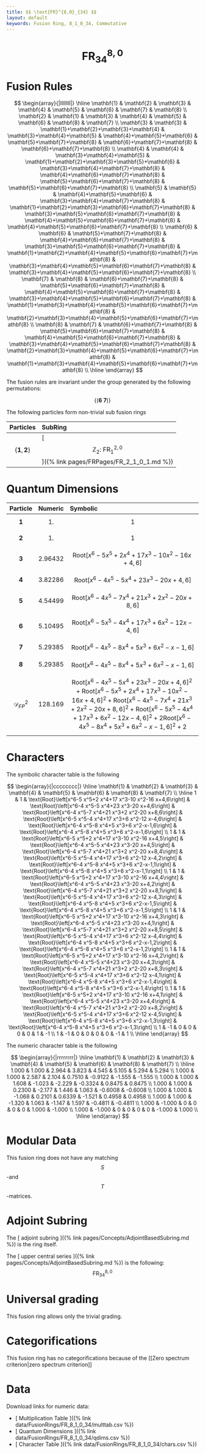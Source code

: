 ```yaml
---
title: $$ \text{FR}^{8,0}_{34} $$
layout: default
keywords: Fusion Ring, 8_1_0_34, Commutative
---
```

# $$ \text{FR}^{8,0}_{34} $$


# Fusion Rules

$$
\begin{array}{|llllllll|}
\hline
 \mathbf{1} & \mathbf{2} & \mathbf{3} & \mathbf{4} & \mathbf{5} & \mathbf{6} & \mathbf{7} & \mathbf{8} \\
 \mathbf{2} & \mathbf{1} & \mathbf{3} & \mathbf{4} & \mathbf{5} & \mathbf{6} & \mathbf{8} & \mathbf{7} \\
 \mathbf{3} & \mathbf{3} & \mathbf{1}+\mathbf{2}+\mathbf{3}+\mathbf{4} & \mathbf{3}+\mathbf{4}+\mathbf{5} & \mathbf{4}+\mathbf{5}+\mathbf{6} & \mathbf{5}+\mathbf{7}+\mathbf{8} & \mathbf{6}+\mathbf{7}+\mathbf{8} & \mathbf{6}+\mathbf{7}+\mathbf{8} \\
 \mathbf{4} & \mathbf{4} & \mathbf{3}+\mathbf{4}+\mathbf{5} & \mathbf{1}+\mathbf{2}+\mathbf{3}+\mathbf{5}+\mathbf{6} & \mathbf{3}+\mathbf{4}+\mathbf{7}+\mathbf{8} & \mathbf{4}+\mathbf{6}+\mathbf{7}+\mathbf{8} & \mathbf{5}+\mathbf{6}+\mathbf{7}+\mathbf{8} & \mathbf{5}+\mathbf{6}+\mathbf{7}+\mathbf{8} \\
 \mathbf{5} & \mathbf{5} & \mathbf{4}+\mathbf{5}+\mathbf{6} & \mathbf{3}+\mathbf{4}+\mathbf{7}+\mathbf{8} & \mathbf{1}+\mathbf{2}+\mathbf{3}+\mathbf{6}+\mathbf{7}+\mathbf{8} & \mathbf{3}+\mathbf{5}+\mathbf{6}+\mathbf{7}+\mathbf{8} & \mathbf{4}+\mathbf{5}+\mathbf{6}+\mathbf{7}+\mathbf{8} & \mathbf{4}+\mathbf{5}+\mathbf{6}+\mathbf{7}+\mathbf{8} \\
 \mathbf{6} & \mathbf{6} & \mathbf{5}+\mathbf{7}+\mathbf{8} & \mathbf{4}+\mathbf{6}+\mathbf{7}+\mathbf{8} & \mathbf{3}+\mathbf{5}+\mathbf{6}+\mathbf{7}+\mathbf{8} & \mathbf{1}+\mathbf{2}+\mathbf{4}+\mathbf{5}+\mathbf{6}+\mathbf{7}+\mathbf{8} & \mathbf{3}+\mathbf{4}+\mathbf{5}+\mathbf{6}+\mathbf{7}+\mathbf{8} & \mathbf{3}+\mathbf{4}+\mathbf{5}+\mathbf{6}+\mathbf{7}+\mathbf{8} \\
 \mathbf{7} & \mathbf{8} & \mathbf{6}+\mathbf{7}+\mathbf{8} & \mathbf{5}+\mathbf{6}+\mathbf{7}+\mathbf{8} & \mathbf{4}+\mathbf{5}+\mathbf{6}+\mathbf{7}+\mathbf{8} & \mathbf{3}+\mathbf{4}+\mathbf{5}+\mathbf{6}+\mathbf{7}+\mathbf{8} & \mathbf{1}+\mathbf{3}+\mathbf{4}+\mathbf{5}+\mathbf{6}+\mathbf{7}+\mathbf{8} & \mathbf{2}+\mathbf{3}+\mathbf{4}+\mathbf{5}+\mathbf{6}+\mathbf{7}+\mathbf{8} \\
 \mathbf{8} & \mathbf{7} & \mathbf{6}+\mathbf{7}+\mathbf{8} & \mathbf{5}+\mathbf{6}+\mathbf{7}+\mathbf{8} & \mathbf{4}+\mathbf{5}+\mathbf{6}+\mathbf{7}+\mathbf{8} & \mathbf{3}+\mathbf{4}+\mathbf{5}+\mathbf{6}+\mathbf{7}+\mathbf{8} & \mathbf{2}+\mathbf{3}+\mathbf{4}+\mathbf{5}+\mathbf{6}+\mathbf{7}+\mathbf{8} & \mathbf{1}+\mathbf{3}+\mathbf{4}+\mathbf{5}+\mathbf{6}+\mathbf{7}+\mathbf{8} \\
\hline
\end{array}
$$


The fusion rules are invariant under the group generated by the following permutations:

$$ \left\{(\mathbf{6} \ \mathbf{7})\right\} $$


The following particles form non-trivial sub fusion rings

| Particles | SubRing |
| :------ | :------ |
| $$ \{\mathbf{1},\mathbf{2}\} $$ | [ $$ \mathbb{Z}_2:\ \text{FR}^{2,0}_{1} $$ ]({% link pages/FRPages/FR_2_1_0_1.md %}) |


# Quantum Dimensions

| Particle | Numeric | Symbolic |
| :------ | :------ | :------ |
| $$ \mathbf{1} $$ | $$ 1. $$ | $$ 1 $$ |
| $$ \mathbf{2} $$ | $$ 1. $$ | $$ 1 $$ |
| $$ \mathbf{3} $$ | $$ 2.96432 $$ | $$ \text{Root}\left[x^6-5 x^5+2 x^4+17 x^3-10 x^2-16 x+4,6\right] $$ |
| $$ \mathbf{4} $$ | $$ 3.82286 $$ | $$ \text{Root}\left[x^6-4 x^5-5 x^4+23 x^3-20 x+4,6\right] $$ |
| $$ \mathbf{5} $$ | $$ 4.54499 $$ | $$ \text{Root}\left[x^6-4 x^5-7 x^4+21 x^3+2 x^2-20 x+8,6\right] $$ |
| $$ \mathbf{6} $$ | $$ 5.10495 $$ | $$ \text{Root}\left[x^6-5 x^5-4 x^4+17 x^3+6 x^2-12 x-4,6\right] $$ |
| $$ \mathbf{7} $$ | $$ 5.29385 $$ | $$ \text{Root}\left[x^6-4 x^5-8 x^4+5 x^3+6 x^2-x-1,6\right] $$ |
| $$ \mathbf{8} $$ | $$ 5.29385 $$ | $$ \text{Root}\left[x^6-4 x^5-8 x^4+5 x^3+6 x^2-x-1,6\right] $$ |
| $$ \mathcal{D}_{FP}^2 $$ | $$ 128.169 $$ | $$ \text{Root}\left[x^6-4 x^5-5 x^4+23 x^3-20 x+4,6\right]^2+\text{Root}\left[x^6-5 x^5+2 x^4+17 x^3-10 x^2-16 x+4,6\right]^2+\text{Root}\left[x^6-4 x^5-7 x^4+21 x^3+2 x^2-20 x+8,6\right]^2+\text{Root}\left[x^6-5 x^5-4 x^4+17 x^3+6 x^2-12 x-4,6\right]^2+2 \text{Root}\left[x^6-4 x^5-8 x^4+5 x^3+6 x^2-x-1,6\right]^2+2 $$ |

# Characters

The symbolic character table is the following

$$
\begin{array}{|cccccccc|}
\hline
 \mathbf{1} & \mathbf{2} & \mathbf{3} & \mathbf{4} & \mathbf{5} & \mathbf{6} & \mathbf{8} & \mathbf{7} \\
\hline
 1 & 1 & \text{Root}\left[x^6-5 x^5+2 x^4+17 x^3-10 x^2-16 x+4,6\right] & \text{Root}\left[x^6-4 x^5-5 x^4+23 x^3-20 x+4,6\right] & \text{Root}\left[x^6-4 x^5-7 x^4+21 x^3+2 x^2-20 x+8,6\right] & \text{Root}\left[x^6-5 x^5-4 x^4+17 x^3+6 x^2-12 x-4,6\right] & \text{Root}\left[x^6-4 x^5-8 x^4+5 x^3+6 x^2-x-1,6\right] & \text{Root}\left[x^6-4 x^5-8 x^4+5 x^3+6 x^2-x-1,6\right] \\
 1 & 1 & \text{Root}\left[x^6-5 x^5+2 x^4+17 x^3-10 x^2-16 x+4,5\right] & \text{Root}\left[x^6-4 x^5-5 x^4+23 x^3-20 x+4,5\right] & \text{Root}\left[x^6-4 x^5-7 x^4+21 x^3+2 x^2-20 x+8,4\right] & \text{Root}\left[x^6-5 x^5-4 x^4+17 x^3+6 x^2-12 x-4,2\right] & \text{Root}\left[x^6-4 x^5-8 x^4+5 x^3+6 x^2-x-1,1\right] & \text{Root}\left[x^6-4 x^5-8 x^4+5 x^3+6 x^2-x-1,1\right] \\
 1 & 1 & \text{Root}\left[x^6-5 x^5+2 x^4+17 x^3-10 x^2-16 x+4,4\right] & \text{Root}\left[x^6-4 x^5-5 x^4+23 x^3-20 x+4,2\right] & \text{Root}\left[x^6-4 x^5-7 x^4+21 x^3+2 x^2-20 x+8,1\right] & \text{Root}\left[x^6-5 x^5-4 x^4+17 x^3+6 x^2-12 x-4,3\right] & \text{Root}\left[x^6-4 x^5-8 x^4+5 x^3+6 x^2-x-1,5\right] & \text{Root}\left[x^6-4 x^5-8 x^4+5 x^3+6 x^2-x-1,5\right] \\
 1 & 1 & \text{Root}\left[x^6-5 x^5+2 x^4+17 x^3-10 x^2-16 x+4,3\right] & \text{Root}\left[x^6-4 x^5-5 x^4+23 x^3-20 x+4,1\right] & \text{Root}\left[x^6-4 x^5-7 x^4+21 x^3+2 x^2-20 x+8,5\right] & \text{Root}\left[x^6-5 x^5-4 x^4+17 x^3+6 x^2-12 x-4,4\right] & \text{Root}\left[x^6-4 x^5-8 x^4+5 x^3+6 x^2-x-1,2\right] & \text{Root}\left[x^6-4 x^5-8 x^4+5 x^3+6 x^2-x-1,2\right] \\
 1 & 1 & \text{Root}\left[x^6-5 x^5+2 x^4+17 x^3-10 x^2-16 x+4,2\right] & \text{Root}\left[x^6-4 x^5-5 x^4+23 x^3-20 x+4,3\right] & \text{Root}\left[x^6-4 x^5-7 x^4+21 x^3+2 x^2-20 x+8,3\right] & \text{Root}\left[x^6-5 x^5-4 x^4+17 x^3+6 x^2-12 x-4,1\right] & \text{Root}\left[x^6-4 x^5-8 x^4+5 x^3+6 x^2-x-1,4\right] & \text{Root}\left[x^6-4 x^5-8 x^4+5 x^3+6 x^2-x-1,4\right] \\
 1 & 1 & \text{Root}\left[x^6-5 x^5+2 x^4+17 x^3-10 x^2-16 x+4,1\right] & \text{Root}\left[x^6-4 x^5-5 x^4+23 x^3-20 x+4,4\right] & \text{Root}\left[x^6-4 x^5-7 x^4+21 x^3+2 x^2-20 x+8,2\right] & \text{Root}\left[x^6-5 x^5-4 x^4+17 x^3+6 x^2-12 x-4,5\right] & \text{Root}\left[x^6-4 x^5-8 x^4+5 x^3+6 x^2-x-1,3\right] & \text{Root}\left[x^6-4 x^5-8 x^4+5 x^3+6 x^2-x-1,3\right] \\
 1 & -1 & 0 & 0 & 0 & 0 & 1 & -1 \\
 1 & -1 & 0 & 0 & 0 & 0 & -1 & 1 \\
\hline
\end{array}
$$

The numeric character table is the following

$$
\begin{array}{|rrrrrrrr|}
\hline
 \mathbf{1} & \mathbf{2} & \mathbf{3} & \mathbf{4} & \mathbf{5} & \mathbf{6} & \mathbf{8} & \mathbf{7} \\
\hline
 1.000 & 1.000 & 2.964 & 3.823 & 4.545 & 5.105 & 5.294 & 5.294 \\
 1.000 & 1.000 & 2.587 & 2.104 & 0.7510 & -0.9122 & -1.555 & -1.555 \\
 1.000 & 1.000 & 1.608 & -1.023 & -2.229 & -0.3324 & 0.8475 & 0.8475 \\
 1.000 & 1.000 & 0.2300 & -2.177 & 1.446 & 1.063 & -0.6008 & -0.6008 \\
 1.000 & 1.000 & -1.068 & 0.2101 & 0.6339 & -1.521 & 0.4958 & 0.4958 \\
 1.000 & 1.000 & -1.320 & 1.063 & -1.147 & 1.597 & -0.4811 & -0.4811 \\
 1.000 & -1.000 & 0 & 0 & 0 & 0 & 1.000 & -1.000 \\
 1.000 & -1.000 & 0 & 0 & 0 & 0 & -1.000 & 1.000 \\
\hline
\end{array}
$$

# Modular Data

This fusion ring does not have any matching $$ S $$-and $$ T $$-matrices.

# Adjoint Subring

The [ adjoint subring ]({% link pages/Concepts/AdjointBasedSubring.md %}) is the ring itself.

The [ upper central series ]({% link pages/Concepts/AdjointBasedSubring.md %}) is the following:
$$ \text{FR}^{8,0}_{34} $$

# Universal grading

This fusion ring allows only the trivial grading.

# Categorifications

This fusion ring has no categorifications because of the [[Zero spectrum criterion|zero spectrum criterion]]

# Data

Download links for numeric data:

* [ Multiplication Table ]({% link data/FusionRings/FR_8_1_0_34/multtab.csv %})
* [ Quantum Dimensions ]({% link data/FusionRings/FR_8_1_0_34/qdims.csv %})
* [ Character Table ]({% link data/FusionRings/FR_8_1_0_34/chars.csv %})